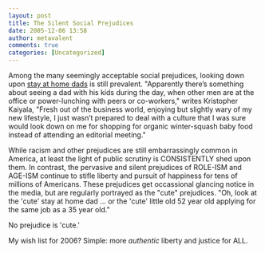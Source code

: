 ```yaml
---
layout: post
title: The Silent Social Prejudices
date: 2005-12-06 13:58
author: metavalent
comments: true
categories: [Uncategorized]
---
```

Among the many seemingly acceptable social prejudices, looking down upon <a href="http://lifestyle.msn.com/FamilyandParenting/RaisingKids/Article.aspx?cp-documentid=133134&amp;GT1=7461">stay at home dads</a> is still prevalent. "Apparently there’s something about seeing a dad with his kids during the day, when other men are at the office or power-lunching with peers or co-workers," writes Kristopher Kaiyala, "Fresh out of the business world, enjoying but slightly wary of my new lifestyle, I just wasn’t prepared to deal with a culture that I was sure would look down on me for shopping for organic winter-squash baby food instead of attending an editorial meeting."

While racism and other prejudices are still embarrassingly common in America, at least the light of public scrutiny is CONSISTENTLY shed upon them.  In contrast, the pervasive and silent prejudices of ROLE-ISM and AGE-ISM continue to stifle liberty and pursuit of happiness for tens of millions of Americans.  These prejudices get occassional glancing notice in the media, but are regularly portrayed as the "cute" prejudices.  "Oh, look at the 'cute' stay at home dad ... or the 'cute' little old 52 year old applying for the same job as a 35 year old."

No prejudice is 'cute.'

My wish list for 2006?  Simple: more <em>authentic</em> liberty and justice for ALL.
